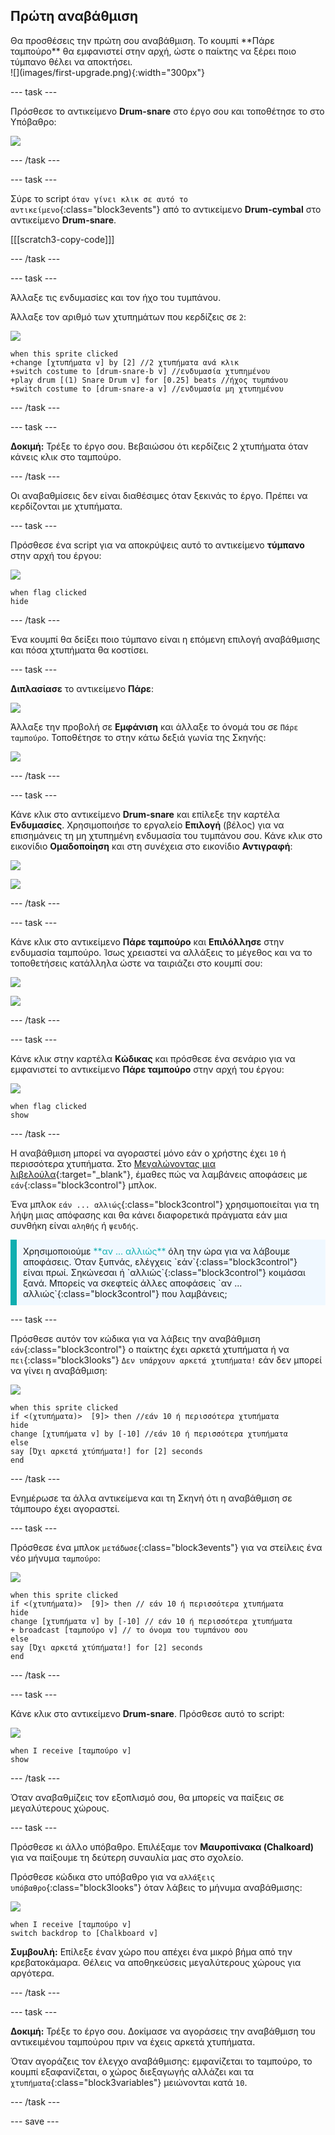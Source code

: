 ## Πρώτη αναβάθμιση

<div style="display: flex; flex-wrap: wrap">
<div style="flex-basis: 200px; flex-grow: 1; margin-right: 15px;">
Θα προσθέσεις την πρώτη σου αναβάθμιση. Το κουμπί **Πάρε ταμπούρο** θα εμφανιστεί στην αρχή, ώστε ο παίκτης να ξέρει ποιο τύμπανο θέλει να αποκτήσει.
</div>
<div>
![](images/first-upgrade.png){:width="300px"}
</div>
</div>

--- task ---

Πρόσθεσε το αντικείμενο **Drum-snare** στο έργο σου και τοποθέτησε το στο Υπόβαθρο:

![](images/snare-stage.png)

--- /task ---

--- task ---

Σύρε το script `όταν γίνει κλικ σε αυτό το αντικείμενο`{:class="block3events"} από το αντικείμενο **Drum-cymbal** στο αντικείμενο **Drum-snare**.

[[[scratch3-copy-code]]]

--- /task ---

--- task ---

Άλλαξε τις ενδυμασίες και τον ήχο του τυμπάνου.

Άλλαξε τον αριθμό των χτυπημάτων που κερδίζεις σε `2`:

![](images/snare-icon.png)

```blocks3
when this sprite clicked
+change [χτυπήματα v] by [2] //2 χτυπήματα ανά κλικ
+switch costume to [drum-snare-b v] //ενδυμασία χτυπημένου
+play drum [(1) Snare Drum v] for [0.25] beats //ήχος τυμπάνου
+switch costume to [drum-snare-a v] //ενδυμασία μη χτυπημένου
```

--- /task ---

--- task ---

**Δοκιμή:** Τρέξε το έργο σου. Βεβαιώσου ότι κερδίζεις 2 χτυπήματα όταν κάνεις κλικ στο ταμπούρο.

--- /task ---

Οι αναβαθμίσεις δεν είναι διαθέσιμες όταν ξεκινάς το έργο. Πρέπει να κερδίζονται με χτυπήματα.

--- task ---

Πρόσθεσε ένα script για να αποκρύψεις αυτό το αντικείμενο **τύμπανο** στην αρχή του έργου:

![](images/snare-icon.png)

```blocks3
when flag clicked
hide
```

--- /task ---

Ένα κουμπί θα δείξει ποιο τύμπανο είναι η επόμενη επιλογή αναβάθμισης και πόσα χτυπήματα θα κοστίσει.

--- task ---

**Διπλασίασε** το αντικείμενο **Πάρε**:

![](images/duplicate-get.png)

Άλλαξε την προβολή σε **Εμφάνιση** και άλλαξε το όνομά του σε `Πάρε ταμπούρο`. Τοποθέτησε το στην κάτω δεξιά γωνία της Σκηνής:

![](images/get-snare.png)

--- /task ---

--- task ---

Κάνε κλικ στο αντικείμενο **Drum-snare** και επίλεξε την καρτέλα **Ενδυμασίες**. Χρησιμοποιήσε το εργαλείο **Επιλογή** (βέλος) για να επισημάνεις τη μη χτυπημένη ενδυμασία του τυμπάνου σου. Κάνε κλικ στο εικονίδιο **Ομαδοποίηση** και στη συνέχεια στο εικονίδιο **Αντιγραφή**:

![](images/snare-icon.png)

![](images/copy-costume.png)

--- /task ---

--- task ---

Κάνε κλικ στο αντικείμενο **Πάρε ταμπούρο** και **Επιλόλλησε** στην ενδυμασία ταμπούρο. Ίσως χρειαστεί να αλλάξεις το μέγεθος και να το τοποθετήσεις κατάλληλα ώστε να ταιριάζει στο κουμπί σου:

![](images/get-snare-icon.png)

![](images/paste-costume.png)

--- /task ---

--- task ---

Κάνε κλικ στην καρτέλα **Κώδικας** και πρόσθεσε ένα σενάριο για να εμφανιστεί το αντικείμενο **Πάρε ταμπούρο** στην αρχή του έργου:

![](images/get-snare-icon.png)

```blocks3
when flag clicked
show
```

--- /task ---

Η αναβάθμιση μπορεί να αγοραστεί μόνο εάν ο χρήστης έχει `10` ή περισσότερα χτυπήματα. Στο [Μεγαλώνοντας μια λιβελούλα](https://projects.raspberrypi.org/el-GR/projects/grow-a-dragonfly){:target="_blank"}, έμαθες πώς να λαμβάνεις αποφάσεις με `εάν`{:class="block3control"} μπλοκ.

Ένα μπλοκ `εάν ... αλλιώς`{:class="block3control"} χρησιμοποιείται για τη λήψη μιας απόφασης και θα κάνει διαφορετικά πράγματα εάν μια συνθήκη είναι `αληθής` ή `ψευδής`.

<p style="border-left: solid; border-width:10px; border-color: #0faeb0; background-color: aliceblue; padding: 10px;">
Χρησιμοποιούμε <span style="color: #0faeb0">**αν ... αλλιώς**</span> όλη την ώρα για να λάβουμε αποφάσεις. Όταν ξυπνάς, ελέγχεις `εάν`{:class="block3control"} είναι πρωί. Σηκώνεσαι ή `αλλιώς`{:class="block3control"} κοιμάσαι ξανά. Μπορείς να σκεφτείς άλλες αποφάσεις `αν ... αλλιώς`{:class="block3control"} που λαμβάνεις; 
</p>

--- task ---

Πρόσθεσε αυτόν τον κώδικα για να λάβεις την αναβάθμιση `εάν`{:class="block3control"} ο παίκτης έχει αρκετά χτυπήματα ή να `πει`{:class="block3looks"} `Δεν υπάρχουν αρκετά χτυπήματα!` εάν δεν μπορεί να γίνει η αναβάθμιση:

![](images/get-snare-icon.png)

```blocks3
when this sprite clicked
if <(χτυπήματα)>  [9]> then //εάν 10 ή περισσότερα χτυπήματα
hide
change [χτυπήματα v] by [-10] //εάν 10 ή περισσότερα χτυπήματα
else
say [Όχι αρκετά χτύπήματα!] for [2] seconds 
end
```

--- /task ---

Ενημέρωσε τα άλλα αντικείμενα και τη Σκηνή ότι η αναβάθμιση σε τάμπουρο έχει αγοραστεί.

--- task ---

Πρόσθεσε ένα μπλοκ `μετάδωσε`{:class="block3events"} για να στείλεις ένα νέο μήνυμα `ταμπούρο`:

![](images/get-snare-icon.png)

```blocks3
when this sprite clicked
if <(χτυπήματα)>  [9]> then // εάν 10 ή περισσότερα χτυπήματα
hide
change [χτυπήματα v] by [-10] // εάν 10 ή περισσότερα χτυπήματα
+ broadcast [ταμπούρο v] // το όνομα του τυμπάνου σου
else
say [Όχι αρκετά χτύπήματα!] for [2] seconds 
end
```

--- /task ---

--- task ---

Κάνε κλικ στο αντικείμενο **Drum-snare**. Πρόσθεσε αυτό το script:

![](images/snare-icon.png)

```blocks3
when I receive [ταμπούρο v]
show
```

--- /task ---

Όταν αναβαθμίζεις τον εξοπλισμό σου, θα μπορείς να παίξεις σε μεγαλύτερους χώρους.

--- task ---

Πρόσθεσε κι άλλο υπόβαθρο. Επιλέξαμε τον **Μαυροπίνακα (Chalkoard)** για να παίξουμε τη δεύτερη συναυλία μας στο σχολείο.

Πρόσθεσε κώδικα στο υπόβαθρο για να `αλλάξεις υπόβαθρο`{:class="block3looks"} όταν λάβεις το μήνυμα αναβάθμισης:

![](images/stage-icon.png)

```blocks3
when I receive [ταμπούρο v]
switch backdrop to [Chalkboard v]
```

**Συμβουλή:** Επίλεξε έναν χώρο που απέχει ένα μικρό βήμα από την κρεβατοκάμαρα. Θέλεις να αποθηκεύσεις μεγαλύτερους χώρους για αργότερα.

--- /task ---

--- task ---

**Δοκιμή:** Τρέξε το έργο σου. Δοκίμασε να αγοράσεις την αναβάθμιση του αντικειμένου ταμπούρου πριν να έχεις αρκετά χτυπήματα.

Όταν αγοράζεις τον έλεγχο αναβάθμισης: εμφανίζεται το ταμπούρο, το κουμπί εξαφανίζεται, ο χώρος διεξαγωγής αλλάζει και τα `χτυπήματα`{:class="block3variables"} μειώνονται κατά `10`.

--- /task ---

--- save ---
